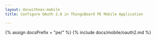 ```yaml
---
layout: docwithnav-mobile
title: Configure OAuth 2.0 in ThingsBoard PE Mobile Application

---
```


{% assign docsPrefix = "pe/" %}
{% include docs/mobile/oauth2.md %}
